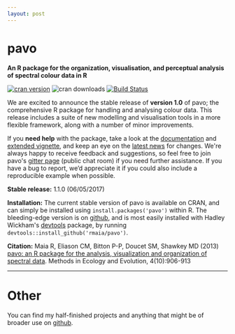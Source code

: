 ```yaml
---
layout: post
---
```

# pavo  

**An R package for the organization, visualisation, and perceptual analysis of spectral colour data in R**

[![cran version](http://www.r-pkg.org/badges/version/pavo)](https://cran.r-project.org/package=pavo/)
![cran downloads](http://cranlogs.r-pkg.org/badges/grand-total/pavo) 
[![Build Status](https://travis-ci.org/rmaia/pavo.svg?branch=master)](https://travis-ci.org/rmaia/pavo/branches)

We are excited to announce the stable release of **version 1.0** of pavo; the comprehensive R package for handling and analysing colour data. This release includes a suite of new modelling and visualisation tools in a more flexible framework, along with a number of minor improvements.

If you **need help** with the package, take a look at the [documentation](http://rafaelmaia.net/pavo/reference/index.html) and [extended vignette](http://rafaelmaia.net/pavo/articles/pavo.html), and keep an eye on the [latest news](http://rafaelmaia.net/pavo/news/index.html) for changes. We're always happy to receive feedback and suggestions, so feel free to join pavo's [gitter page](https://gitter.im/r-pavo/help) (public chat room) if you need further assistance. If you have a bug to report, we’d appreciate it if you could also include a reproducible example when possible.

**Stable release:** 1.1.0 (06/05/2017)

**Installation:** The current stable version of pavo is available on CRAN, and can simply be installed using ```install.packages('pavo')``` within R. The bleeding-edge version is on [github](https://github.com/rmaia/pavo), and is most easily installed with Hadley Wickham's [devtools](https://github.com/hadley/devtools) package, by running ```devtools::install_github('rmaia/pavo')```.  

**Citation:** Maia R, Eliason CM, Bitton P-P, Doucet SM, Shawkey MD (2013) [pavo: an R package for the analysis, visualization and organization of spectral data](http://dx.doi.org/10.1111/2041-210X.12069). Methods in Ecology and Evolution, 4(10):906-913

----------

# Other

You can find my half-finished projects and anything that might be of broader use on [github](https://github.com/thomased).
